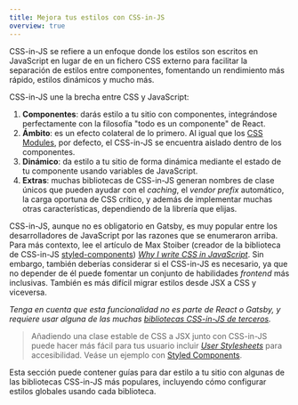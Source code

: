 ```yaml
---
title: Mejora tus estilos con CSS-in-JS
overview: true
---
```


CSS-in-JS se refiere a un enfoque donde los estilos son escritos en JavaScript en lugar de en un fichero CSS externo para facilitar la separación de estilos entre componentes, fomentando un rendimiento más rápido, estilos dinámicos y mucho más.

CSS-in-JS une la brecha entre CSS y JavaScript:

1. **Componentes**: darás estilo a tu sitio con componentes, integrándose perfectamente con la filosofía "todo es un componente" de React.
2. **Ámbito**: es un efecto colateral de lo primero. Al igual que los [CSS Modules](/docs/css-modules/), por defecto, el CSS-in-JS se encuentra aislado dentro de los componentes.
3. **Dinámico**: da estilo a tu sitio de forma dinámica mediante el estado de tu componente usando variables de JavaScript.
4. **Extras**: muchas bibliotecas de CSS-in-JS generan nombres de clase únicos que pueden ayudar con el _caching_, el _vendor prefix_ automático, la carga oportuna de CSS crítico, y además de implementar muchas otras características, dependiendo de la librería que elijas.

CSS-in-JS, aunque no es obligatorio en Gatsby, es muy popular entre los desarrolladores de JavaScript por las razones que se enumeraron arriba. Para más contexto, lee el artículo de Max Stoiber (creador de la biblioteca de CSS-in-JS [styled-components](/docs/styled-components/)) [_Why I write CSS in JavaScript_](https://mxstbr.com/thoughts/css-in-js/). Sin embargo, también deberías considerar si el CSS-in-JS es necesario, ya que no depender de él puede fomentar un conjunto de habilidades _frontend_ más inclusivas. También es más difícil migrar estilos desde JSX a CSS y viceversa.

_Tenga en cuenta que esta funcionalidad no es parte de React o Gatsby, y requiere usar alguna de las muchas [bibliotecas CSS-in-JS de terceros](https://github.com/MicheleBertoli/css-in-js#css-in-js)._

> Añadiendo una clase estable de CSS a JSX junto con CSS-in-JS puede hacer más fácil para tus usuario incluir [_User Stylesheets_](https://www.viget.com/articles/inline-styles-user-style-sheets-and-accessibility/) para accesibilidad. Veáse un ejemplo con [Styled Components](/docs/styled-components#enabling-user-stylesheets-with-a-stable-class-name).

Esta sección puede contener guías para dar estilo a tu sitio con algunas de las bibliotecas CSS-in-JS más populares, incluyendo cómo configurar estilos globales usando cada biblioteca.

<GuideList slug={props.slug} />

